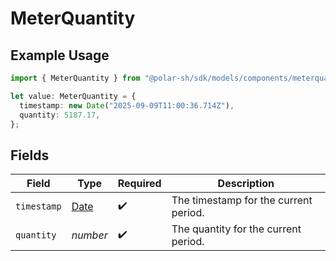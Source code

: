 # MeterQuantity

## Example Usage

```typescript
import { MeterQuantity } from "@polar-sh/sdk/models/components/meterquantity.js";

let value: MeterQuantity = {
  timestamp: new Date("2025-09-09T11:00:36.714Z"),
  quantity: 5187.17,
};
```

## Fields

| Field                                                                                         | Type                                                                                          | Required                                                                                      | Description                                                                                   |
| --------------------------------------------------------------------------------------------- | --------------------------------------------------------------------------------------------- | --------------------------------------------------------------------------------------------- | --------------------------------------------------------------------------------------------- |
| `timestamp`                                                                                   | [Date](https://developer.mozilla.org/en-US/docs/Web/JavaScript/Reference/Global_Objects/Date) | :heavy_check_mark:                                                                            | The timestamp for the current period.                                                         |
| `quantity`                                                                                    | *number*                                                                                      | :heavy_check_mark:                                                                            | The quantity for the current period.                                                          |